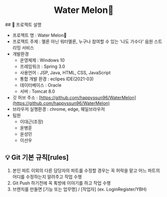 <h1 align="center">Water Melon🍉</h1>
## 📑 프로젝트 설명

- 프로젝트 명 : Water Melon🍉
- 프로젝트 주제 : 멜론 아닌 워터멜론, 누구나 참여할 수 있는 '나도 가수다' 음원 스트리밍 서비스
- 개발환경
  - 운영체제 : Windows 10
  - 프레임워크 : Spring 3.0
  - 사용언어 : JSP, Java, HTML, CSS, JavaScript 
  - 통합 개발 환경 : eclipes IDE(2021-03)
  - 데이터베이스 : Oracle
  - 서버 : Tomcat 8.0
- 깃 허브 주소 : [https://github.com/happyssun96/WaterMelon](https://github.com/happyssun96/WaterMelon)
- 브라우저 실행환경 : chrome, edge, 웨일브라우저
- 팀원
  - 이대근(조장)
  - 윤병훈
  - 윤성민
  - 이선우

## 💡 Git 기본 규칙[rules]
1. 본인 파트 이외의 다른 담당자의 파트를 수정할 경우는 꼭 허락을 맡고 어느 파트의 어디를 수정하는지 알려주고 작업 수행
2. Git Push 하기전에 꼭 톡방에 이야기를 하고 작업 수행
3. 브랜치를 만들면 [기능 또는 업무명] / [작업자] (ex. LoginRegister/YBH)
